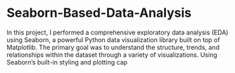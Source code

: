 # Seaborn-Based-Data-Analysis
In this project, I performed a comprehensive exploratory data analysis (EDA) using Seaborn, a powerful Python data visualization library built on top of Matplotlib. The primary goal was to understand the structure, trends, and relationships within the dataset through a variety of visualizations.  Using Seaborn’s built-in styling and plotting cap
